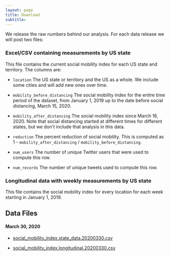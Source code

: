 ```yaml
---
layout: page
title: Download
subtitle: 
---
```

We release the raw numbers behind our analysis. For each data release we will post two files:

### Excel/CSV containing measurements by US state

This file contains the current social mobility index for each US state and territory. The columns are:

- `location` The US state or territory and the US as a whole. We include some cities and will add new ones over time.

- `mobility_before_distancing`	The social mobility index for the entire time period of the dataset, from January 1, 2019 up to the date before social distancing, March 15, 2020.

- `mobility_after_distancing` The social mobility index since March 16, 2020. Note that social distancing started at different times for different states, but we don't include that analysis in this data.

- `reduction` The percent reduction of social mobility. This is computed as 1 - `mobility_after_distancing` / `mobility_before_distancing`. 

- `num_users` The number of unique Twitter users that were used to compute this row.

- `num_records` The number of unique tweets used to compute this row.

### Longitudinal data with weekly measurements by US state
This file contains the social mobility index for every location for each week starting in January 1, 2019.


## Data Files
#### March 30, 2020

- [social_mobility_index.state_data.20200330.csv](data/social_mobility_index.state_data.20200330.csv)

- [social_mobility_index.longitudinal.20200330.csv](data/social_mobility_index.longitudinal.20200330.csv)
